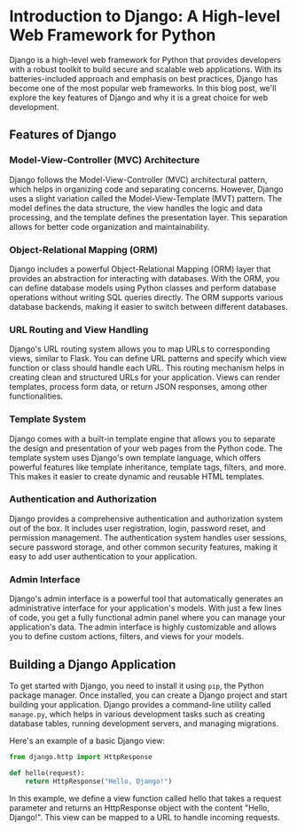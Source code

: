 <!--Title:Introduction to Django -->
<!--md_file_name:blog4.md-->
<!--short_discription: Django is a high-level web framework for Python that provides developers with a robust toolkit to build secure and scalable web applications.-->

# Introduction to Django: A High-level Web Framework for Python

Django is a high-level web framework for Python that provides developers with a robust toolkit to build secure and scalable web applications. With its batteries-included approach and emphasis on best practices, Django has become one of the most popular web frameworks. In this blog post, we'll explore the key features of Django and why it is a great choice for web development.

## Features of Django

### Model-View-Controller (MVC) Architecture

Django follows the Model-View-Controller (MVC) architectural pattern, which helps in organizing code and separating concerns. However, Django uses a slight variation called the Model-View-Template (MVT) pattern. The model defines the data structure, the view handles the logic and data processing, and the template defines the presentation layer. This separation allows for better code organization and maintainability.

### Object-Relational Mapping (ORM)

Django includes a powerful Object-Relational Mapping (ORM) layer that provides an abstraction for interacting with databases. With the ORM, you can define database models using Python classes and perform database operations without writing SQL queries directly. The ORM supports various database backends, making it easier to switch between different databases.

### URL Routing and View Handling

Django's URL routing system allows you to map URLs to corresponding views, similar to Flask. You can define URL patterns and specify which view function or class should handle each URL. This routing mechanism helps in creating clean and structured URLs for your application. Views can render templates, process form data, or return JSON responses, among other functionalities.

### Template System

Django comes with a built-in template engine that allows you to separate the design and presentation of your web pages from the Python code. The template system uses Django's own template language, which offers powerful features like template inheritance, template tags, filters, and more. This makes it easier to create dynamic and reusable HTML templates.

### Authentication and Authorization

Django provides a comprehensive authentication and authorization system out of the box. It includes user registration, login, password reset, and permission management. The authentication system handles user sessions, secure password storage, and other common security features, making it easy to add user authentication to your application.

### Admin Interface

Django's admin interface is a powerful tool that automatically generates an administrative interface for your application's models. With just a few lines of code, you get a fully functional admin panel where you can manage your application's data. The admin interface is highly customizable and allows you to define custom actions, filters, and views for your models.

## Building a Django Application

To get started with Django, you need to install it using `pip`, the Python package manager. Once installed, you can create a Django project and start building your application. Django provides a command-line utility called `manage.py`, which helps in various development tasks such as creating database tables, running development servers, and managing migrations.

Here's an example of a basic Django view:

```python
from django.http import HttpResponse

def hello(request):
    return HttpResponse("Hello, Django!")
```

In this example, we define a view function called hello that takes a request parameter and returns an HttpResponse object with the content "Hello, Django!". This view can be mapped to a URL to handle incoming requests.
